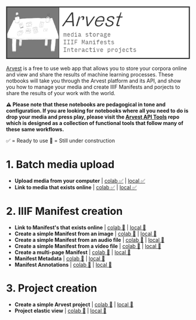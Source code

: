 ![arvest](https://raw.githubusercontent.com/arvest-data-in-context/ml-notebooks/refs/heads/main/docs/images/arvest-title-card.png)

[Arvest](https://arvest.app/en) is a free to use web app that allows you to store your corpora online and view and share the results of machine learning processes. These notbooks will take you through the Arvest platform and its API, and show you how to manage your media and create IIIF Manifests and porjects to share the results of your work with the world.

**⚠️ Please note that these notebooks are pedagogical in tone and configuration. If you are looking for notebooks where all you need to do is drop your media and press play, please visit the [Arvest API Tools](https://github.com/arvest-data-in-context/arvest-api-tools) repo which is designed as a collection of functional tools that follow many of these same workflows.**

✅ = Ready to use
🚧 = Still under construction

# 1. Batch media upload

- **Upload media from your computer** | [colab ✅](/_colab/arvest/01-upload-media-from-your-compter/01-upload-media-from-your-compter.ipynb) | [local ✅](/_local/arvest/01-upload-media-from-your-compter/01-upload-media-from-your-compter.ipynb)
- **Link to media that exists online** | [colab ✅](/_colab/arvest/02-link-to-online-media/02-link-to-online-media.ipynb) | [local ✅](/_local/arvest/02-link-to-online-media/02-link-to-online-media.ipynb)

# 2. IIIF Manifest creation

- **Link to Manifest's that exists online** | [colab 🚧]() | [local 🚧]()
- **Create a simple Manifest from an image** | [colab 🚧]() | [local 🚧]()
- **Create a simple Manifest from an audio file** | [colab 🚧]() | [local 🚧]()
- **Create a simple Manifest from a video file** | [colab 🚧]() | [local 🚧]()
- **Create a multi-page Manifest** | [colab 🚧]() | [local 🚧]()
- **Manifest Metadata** | [colab 🚧]() | [local 🚧]()
- **Manifest Annotations** | [colab 🚧]() | [local 🚧]()

# 3. Project creation

- **Create a simple Arvest project** | [colab 🚧]() | [local 🚧]()
- **Project elastic view** | [colab 🚧]() | [local 🚧]()